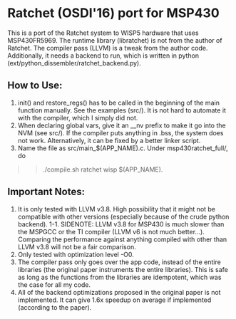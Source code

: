 # Ratchet (OSDI'16) port for MSP430
This is a port of the Ratchet system to WISP5 hardware that uses MSP430FR5969.
The runtime library (libratchet) is not from the author of Ratchet.
The compiler pass (LLVM) is a tweak from the author code.
Additionally, it needs a backend to run, which is written in python (ext/python_dissembler/ratchet_backend.py).

## How to Use:
1. init() and restore_regs() has to be called in the beginning of the main function manually. See the examples (src/). It is not hard to automate it with the compiler, which I simply did not.
2. When declaring global vars, give it an \_\_nv prefix to make it go into the NVM (see src/). If the compiler puts anything in .bss, the system does not work. Alternatively, it can be fixed by a better linker script.
3. Name the file as src/main_$(APP_NAME).c. Under msp430ratchet_full/, do
>> ./compile.sh ratchet wisp $(APP_NAME).

## Important Notes:
1. It is only tested with LLVM v3.8. High possibility that it might not be compatible with other versions (especially because of the crude python backend).
1-1. SIDENOTE: LLVM v3.8 for MSP430 is much slower than the MSPGCC or the TI compiler (LLVM v6 is not much better...). Comparing the performance against anything compiled with other than LLVM v3.8 will not be a fair comparison.
2. Only tested with optimization level -O0. 
3. The compiler pass only goes over the app code, instead of the entire libraries (the original paper instruments the entire libraries). This is safe as long as the functions from the libraries are idempotent, which was the case for all my code.
4. All of the backend optimizations proposed in the original paper is not implemented. It can give 1.6x speedup on average if implemented (according to the paper).
